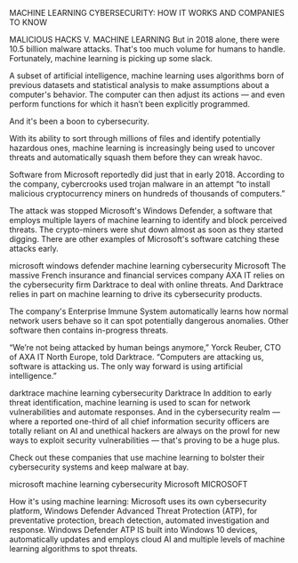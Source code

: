 MACHINE LEARNING CYBERSECURITY: HOW IT WORKS AND COMPANIES TO KNOW

MALICIOUS HACKS V. MACHINE LEARNING
But in 2018 alone, there were 10.5 billion malware attacks. That's too much volume for humans to handle. Fortunately, machine learning is picking up some slack.  

A subset of artificial intelligence, machine learning uses algorithms born of previous datasets and statistical analysis to make assumptions about a computer's behavior. The computer can then adjust its actions — and even perform functions for which it hasn’t been explicitly programmed.

And it's been a boon to cybersecurity.

With its ability to sort through millions of files and identify potentially hazardous ones, machine learning is increasingly being used to uncover threats and automatically squash them before they can wreak havoc. 

Software from Microsoft reportedly did just that in early 2018. According to the company, cybercrooks used trojan malware in an attempt “to install malicious cryptocurrency miners on hundreds of thousands of computers.” 

The attack was stopped Microsoft's Windows Defender, a software that employs multiple layers of machine learning to identify and block perceived threats. The crypto-miners were shut down almost as soon as they started digging. There are other examples of Microsoft's software catching these attacks early.

microsoft windows defender machine learning cybersecurity
Microsoft
The massive French insurance and financial services company AXA IT relies on the cybersecurity firm Darktrace to deal with online threats. And Darktrace relies in part on machine learning to drive its cybersecurity products.

The company's Enterprise Immune System automatically learns how normal network users behave so it can spot potentially dangerous anomalies. Other software then contains in-progress threats. 

“We’re not being attacked by human beings anymore,” Yorck Reuber, CTO of AXA IT North Europe, told Darktrace. “Computers are attacking us, software is attacking us. The only way forward is using artificial intelligence.” 

darktrace machine learning cybersecurity
Darktrace
In addition to early threat identification, machine learning is used to scan for network vulnerabilities and automate responses. And in the cybersecurity realm — where a reported one-third of all chief information security officers are totally reliant on AI and unethical hackers are always on the prowl for new ways to exploit security vulnerabilities — that's proving to be a huge plus.

 

Check out these companies that use machine learning to bolster their cybersecurity systems and keep malware at bay.

microsoft machine learning cybersecurity
Microsoft
MICROSOFT


How it's using machine learning: Microsoft uses its own cybersecurity platform,  Windows Defender Advanced Threat Protection (ATP), for preventative protection, breach detection, automated investigation and response. Windows Defender ATP IS built into Windows 10 devices, automatically updates and employs cloud AI and multiple levels of machine learning algorithms to spot threats.

 
